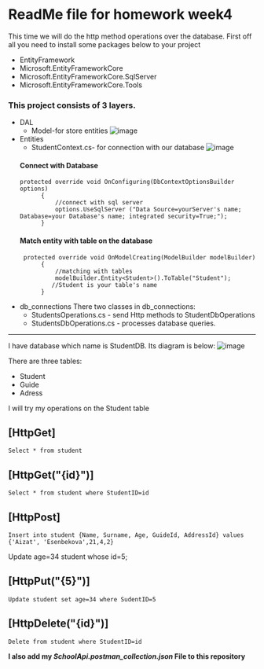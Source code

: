 # ReadMe file for homework week4
This time we will do the http method operations over the database.
First off all you need to install some packages below to your project
* EntityFramework
* Microsoft.EntityFrameworkCore
* Microsoft.EntityFrameworkCore.SqlServer
* Microsoft.EntityFrameworkCore.Tools
### This project consists of 3 layers.
* DAL
  * Model-for store entities
  ![image](https://user-images.githubusercontent.com/60337657/149985236-74894bb1-6395-4e8f-b293-34ea599ab49c.png)
* Entities
  * StudentContext.cs- for connection with our database
  ![image](https://user-images.githubusercontent.com/60337657/149985682-c338067d-0b88-430f-be04-3a99944bc58a.png)
  #### Connect with Database
  ```
  protected override void OnConfiguring(DbContextOptionsBuilder options)
        {
            //connect with sql server
            options.UseSqlServer ("Data Source=yourServer's name; Database=your Database's name; integrated security=True;");
        }
  ```
  #### Match entity with table on the database
  ```
   protected override void OnModelCreating(ModelBuilder modelBuilder)
        {
            //matching with tables
            modelBuilder.Entity<Student>().ToTable("Student");
           //Student is your table's name
        }
   ```
* db_connections
There two classes in db_connections:
    * StudentsOperations.cs - send Http methods to StudentDbOperations
    * StudentsDbOperations.cs - processes database queries.
    
*************************************************************************************************
I have database which name is StudentDB. Its diagram is below:
![image](https://user-images.githubusercontent.com/60337657/149983008-43e7d813-2035-42c4-8b04-4d174e1c51f9.png)

There are three tables:
* Student
* Guide
* Adress

I will try my operations on the Student table

## [HttpGet]
```
Select * from student
```
## [HttpGet("{id}")]
```
Select * from student where StudentID=id
```
## [HttpPost]
```
Insert into student {Name, Surname, Age, GuideId, AddressId} values {'Aizat', 'Esenbekova',21,4,2}
```

 Update age=34 student whose id=5;
## [HttpPut("{5}")]
```
Update student set age=34 where SudentID=5
```
## [HttpDelete("{id}")]
```
Delete from student where StudentID=id
```

<strong> I also add my <em> SchoolApi.postman_collection.json </em> File to this repository </strong>
